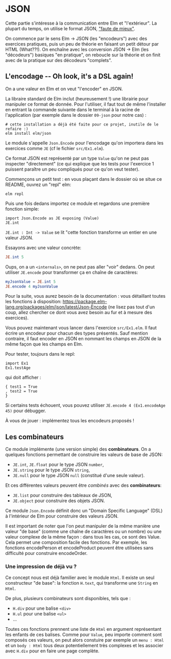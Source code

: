 # JSON

Cette partie s'intéresse à la communication entre Elm et "l'extérieur". La plupart du temps, on utilise le
format JSON, ["faute de mieux"](https://gist.github.com/evancz/1c5f2cf34939336ecb79b97bb89d9da6).

On commence par le sens Elm -> JSON (les "encodeurs") avec des exercices pratiques, puis un peu de théorie en faisant
un petit détour par HTML (What??!). On enchaîne avec les conversion JSON -> Elm (les "décodeurs") basiques "en pratique",
on reboucle sur la théorie et on finit avec de la pratique sur des décodeurs "complets".

## L'encodage -- Oh look, it's a DSL again!

On a une valeur en Elm et on veut "l'encoder" en JSON.

La libraire standard de Elm inclut (heureusement !) une librairie pour
manipuler ce format de donnée. Pour l'utiliser, il faut tout de même l'installer en
entrant la commande suivante dans le terminal à la racine de l'application
(par exemple dans le dossier `09-json` pour notre cas) :

```
# cette installation a déjà été faite pour ce projet, inutile de le refaire :)
elm install elm/json
```

Le module s'appelle `Json.Encode` pour l'encodage
qu'on importera dans les exercices comme `JE` (cf le fichier `src/Ex1.elm`).

Ce format JSON est représenté par un type `Value` qu'on ne peut
pas inspecter "directement" (ce qui explique que les tests pour l'exercice 1
puissent paraître un peu compliqués pour ce qu'on veut tester).

Commençons un petit test : en vous plaçant dans le dossier où se situe ce README,
ouvrez un "repl" elm:

```
elm repl
```

Puis une fois dedans importez ce module et regardons une première fonction simple:

```
import Json.Encode as JE exposing (Value)
JE.int
```

`JE.int : Int -> Value` se lit "cette fonction transforme un entier en une valeur JSON.

Essayons avec une valeur concrète:

```elm
JE.int 5
```

Oups, on a un `<internals>`, on ne peut pas aller "voir" dedans. On peut utiliser
`JE.encode` pour transformer ça en chaîne de caractères:

```elm
myJsonValue = JE.int 5
JE.encode 4 myJsonValue
```

Pour la suite, vous aurez besoin de la documentation : vous détaillant toutes
les fonctions à disposition: https://package.elm-lang.org/packages/elm/json/latest/Json-Encode
(ne lisez pas tout d'un coup, allez chercher ce dont vous avez besoin au fur et
à mesure des exercices).

Vous pouvez maintenant vous lancer dans l'exercice `src/Ex1.elm`. Il faut écrire
un encodeur pour chacun des types présentés. Sauf mention contraire, il faut
encoder en JSON en nommant les champs en JSON de la même façon que les champs en Elm.

Pour tester, toujours dans le repl:

```
import Ex1
Ex1.testAge
```

qui doit afficher :

```
{ test1 = True
, test2 = True
}
```

Si certains tests échouent, vous pouvez utiliser `JE.encode 4 (Ex1.encodeAge 45)` pour débugger.

À vous de jouer : implémentez tous les encodeurs proposés !

## Les combinateurs

Ce module implémente (une version simple) des **combinateurs**. On a
quelques fonctions permettant de construire les valeurs de base de JSON:

- `JE.int`, `JE.float` pour le type JSON `number`,
- `JE.string` pour le type JSON `string`,
- `JE.null` pour le type JSON `null` (constitué d'une seule valeur).

Et ces différentes valeurs peuvent être _combinés_ avec des **combinateurs**:

- `JE.list` pour construire des tableaux de JSON,
- `JE.object` pour construire des objets JSON.

Ce module `Json.Encode` définit donc un "Domain Specific Language" (DSL)
à l'intérieur de Elm pour construire des valeurs JSON.

Il est important de noter que l'on peut manipuler de la même manière une valeur "de base" (comme une chaîne de caractères ou un nombre) ou une valeur complexe de la même façon : dans tous les cas, ce sont des Value. Cela permet une composition facile des fonctions. Par exemple, les fonctions encodePerson et encodeProduct peuvent être utilisées sans difficulté pour construire encodeOrder.

### Une impression de déjà vu ?

Ce concept nous est déjà familier avec le module `Html`.
Il existe un seul constructeur "de base": la fonction `H.text`, qui transforme
une `String` en `Html`.

De plus, plusieurs combinateurs sont disponibles, tels que :

- `H.div` pour une balise `<div>`
- `H.ul` pour une balise `<ul>`
- ...

Toutes ces fonctions prennent une liste de `Html` en argument représentant les
enfants de ces balises. Comme pour `Value`, peu importe comment sont
composés ces valeurs, on peut alors constuire par exemple un `menu : Html` et
un `body : Html` tous deux potentiellement très complexes et les associer
avec `H.div` pour en faire une page complète.
